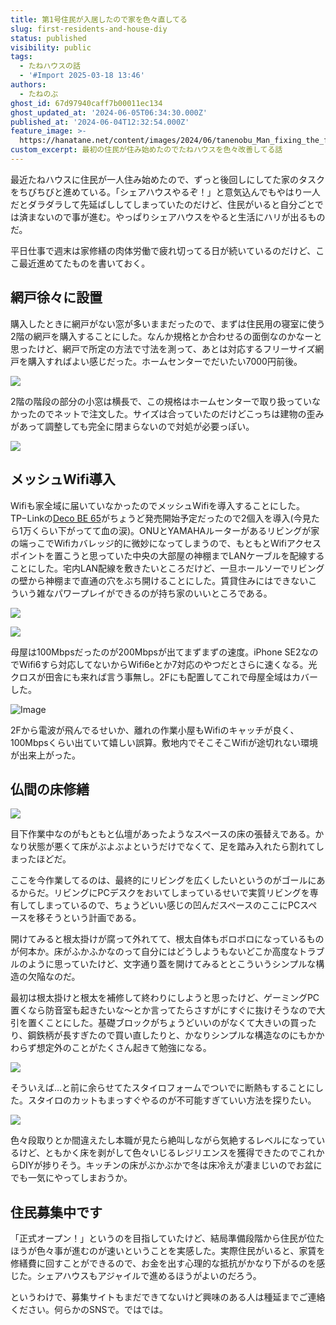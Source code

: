 ```yaml
---
title: 第1号住民が入居したので家を色々直してる
slug: first-residents-and-house-diy
status: published
visibility: public
tags:
  - たねハウスの話
  - '#Import 2025-03-18 13:46'
authors:
  - たねのぶ
ghost_id: 67d97940caff7b00011ec134
ghost_updated_at: '2024-06-05T06:34:30.000Z'
published_at: '2024-06-04T12:32:54.000Z'
feature_image: >-
  https://hanatane.net/content/images/2024/06/tanenobu_Man_fixing_the_floor_of_his_house_with_DIY_Illustratio_70222024-3036-48ef-a2e4-7323d4868b02.png
custom_excerpt: 最初の住民が住み始めたのでたねハウスを色々改善してる話
---
```

最近たねハウスに住民が一人住み始めたので、ずっと後回しにしてた家のタスクをちびちびと進めている。「シェアハウスやるぞ！」と意気込んでもやはり一人だとダラダラして先延ばししてしまっていたのだけど、住民がいると自分ごとでは済まないので事が進む。やっぱりシェアハウスをやると生活にハリが出るものだ。

平日仕事で週末は家修繕の肉体労働で疲れ切ってる日が続いているのだけど、ここ最近進めてたものを書いておく。

## 網戸徐々に設置

購入したときに網戸がない窓が多いままだったので、まずは住民用の寝室に使う2階の網戸を購入することにした。なんか規格とか合わせるの面倒なのかなーと思ったけど、網戸で所定の方法で寸法を測って、あとは対応するフリーサイズ網戸を購入すればよい感じだった。ホームセンターでだいたい7000円前後。

![](https://hanatane.net/content/images/2024/06/IMG_4919.jpeg)

2階の階段の部分の小窓は横長で、この規格はホームセンターで取り扱っていなかったのでネットで注文した。サイズは合っていたのだけどこっちは建物の歪みがあって調整しても完全に閉まらないので対処が必要っぽい。

![](https://hanatane.net/content/images/2024/06/IMG_4953.jpeg)

## メッシュWifi導入

Wifiも家全域に届いていなかったのでメッシュWifiを導入することにした。TP−Linkの[Deco BE 65](https://amzn.to/4bIlFVX)がちょうど発売開始予定だったので2個入を導入(今見たら1万くらい下がってて血の涙)。ONUとYAMAHAルーターがあるリビングが家の端っこでWifiカバレッジ的に微妙になってしまうので、もともとWifiアクセスポイントを置こうと思っていた中央の大部屋の神棚までLANケーブルを配線することにした。宅内LAN配線を敷きたいところだけど、一旦ホールソーでリビングの壁から神棚まで直通の穴をぶち開けることにした。賃貸住みにはできないこういう雑なパワープレイができるのが持ち家のいいところである。

![](https://hanatane.net/content/images/2024/06/IMG_4929.jpeg)

![](https://hanatane.net/content/images/2024/06/IMG_4931.jpeg)

母屋は100Mbpsだったのが200Mbpsが出てまずまずの速度。iPhone SE2なのでWifi6すら対応してないからWifi6eとか7対応のやつだとさらに速くなる。光クロスが田舎にも来れば言う事無し。2Fにも配置してこれで母屋全域はカバーした。

![Image](https://pbs.twimg.com/media/GN6dfXVbcAA5Qbu?format=jpg&name=medium)

2Fから電波が飛んでるせいか、離れの作業小屋もWifiのキャッチが良く、100Mbpsくらい出ていて嬉しい誤算。敷地内でそこそこWifiが途切れない環境が出来上がった。

## 仏間の床修繕

![](https://hanatane.net/content/images/2024/06/IMG_4885-1.jpeg)

目下作業中なのがもともと仏壇があったようなスペースの床の張替えである。かなり状態が悪くて床がぶよぶよというだけでなくて、足を踏み入れたら割れてしまったほどだ。

ここを今作業してるのは、最終的にリビングを広くしたいというのがゴールにあるからだ。リビングにPCデスクをおいてしまっているせいで実質リビングを専有してしまっているので、ちょうどいい感じの凹んだスペースのここにPCスペースを移そうという計画である。

開けてみると根太掛けが腐って外れてて、根太自体もボロボロになっているものが何本か。床がふかふかなのって自分にはどうしようもないどこか高度なトラブルのように思っていたけど、文字通り蓋を開けてみるととこういうシンプルな構造の欠陥なのだ。

最初は根太掛けと根太を補修して終わりにしようと思ったけど、ゲーミングPC置くなら防音室も起きたいな～とか言ってたらさすがにすぐに抜けそうなので大引を置くことにした。基礎ブロックがちょうどいいのがなくて大きいの買ったり、鋼鉄柄が長すぎたので買い直したりと、かなりシンプルな構造なのにもかかわらず想定外のことがたくさん起きて勉強になる。

![](https://hanatane.net/content/images/2024/06/IMG_4964.jpeg)

そういえば…と前に余らせてたスタイロフォームでついでに断熱もすることにした。スタイロのカットもまっすぐやるのが不可能すぎていい方法を探りたい。

![](https://hanatane.net/content/images/2024/06/IMG_4970.jpeg)

色々段取りとか間違えたし本職が見たら絶叫しながら気絶するレベルになっているけど、ともかく床を剥がして色々いじるレジリエンスを獲得できたのでこれからDIYが捗りそう。キッチンの床がぶかぶかで冬は床冷えが凄まじいのでお盆にでも一気にやってしまおうか。

## 住民募集中です

「正式オープン！」というのを目指していたけど、結局準備段階から住民が位たほうが色々事が進むのが速いということを実感した。実際住民がいると、家賃を修繕費に回すことができるので、お金を出す心理的な抵抗がかなり下がるのを感じた。シェアハウスもアジャイルで進めるほうがよいのだろう。

というわけで、募集サイトもまだできてないけど興味のある人は種延までご連絡ください。何らかのSNSで。ではでは。
